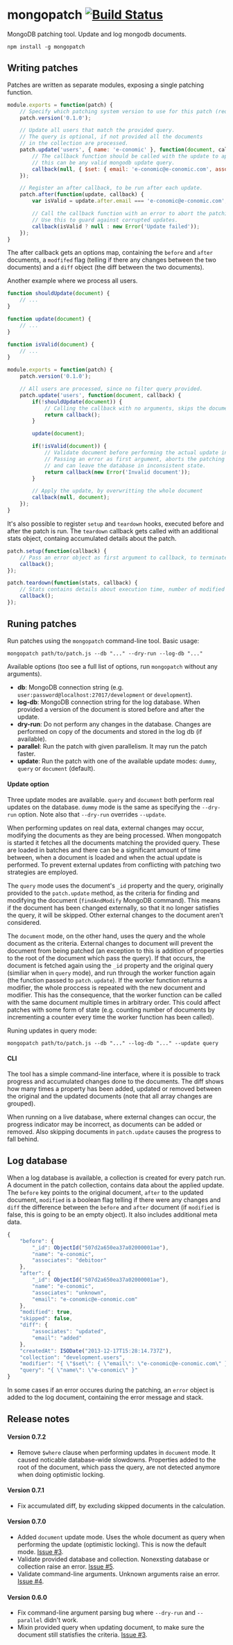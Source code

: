 mongopatch [![Build Status](https://travis-ci.org/e-conomic/mongopatch.png?branch=master)](https://travis-ci.org/e-conomic/mongopatch)
==========

MongoDB patching tool. Update and log mongodb documents.

	npm install -g mongopatch


Writing patches
---------------

Patches are written as separate modules, exposing a single patching function.

```javascript
module.exports = function(patch) {
	// Specify which patching system version to use for this patch (required)
	patch.version('0.1.0');

	// Update all users that match the provided query.
	// The query is optional, if not provided all the documents
	// in the collection are processed.
	patch.update('users', { name: 'e-conomic' }, function(document, callback) {
		// The callback function should be called with the update to apply,
		// this can be any valid mongodb update query.
		callback(null, { $set: { email: 'e-conomic@e-conomic.com', associates: 'unknown' } });
	});

	// Register an after callback, to be run after each update.
	patch.after(function(update, callback) {
		var isValid = update.after.email === 'e-conomic@e-conomic.com';

		// Call the callback function with an error to abort the patching process.
		// Use this to guard against corrupted updates.
		callback(isValid ? null : new Error('Update failed'));
	});
}
```

The after callback gets an options map, containing the `before` and `after` documents, a `modfifed` flag (telling if there any changes between the two documents) and a `diff` object (the diff between the two documents).

Another example where we process all users.

```javascript
function shouldUpdate(document) {
	// ...
}

function update(document) {
	// ...
}

function isValid(document) {
	// ...
}

module.exports = function(patch) {
	patch.version('0.1.0');

	// All users are processed, since no filter query provided.
	patch.update('users', function(document, callback) {
		if(!shouldUpdate(document)) {
			// Calling the callback with no arguments, skips the document in the update process.
			return callback();
		}

		update(document);

		if(!isValid(document)) {
			// Validate document before performing the actual update in the database.
			// Passing an error as first argument, aborts the patching process,
			// and can leave the database in inconsistent state.
			return callback(new Error('Invalid document'));
		}

		// Apply the update, by overwritting the whole document
		callback(null, document);
	});
}
```

It's also possible to register `setup` and `teardown` hooks, executed before and after the patch is run. The `teardown` callback gets called with an additional stats object, containg accumulated details about the patch.

```javascript
patch.setup(function(callback) {
	// Pass an error object as first argument to callback, to terminate execution.
	callback();
});
```

```javascript
patch.teardown(function(stats, callback) {
	// Stats contains details about execution time, number of modified documents and average speed.
	callback();
});
```

Runing patches
--------------

Run patches using the `mongopatch` command-line tool. Basic usage:

	mongopatch path/to/patch.js --db "..." --dry-run --log-db "..."

Available options (too see a full list of options, run `mongopatch` without any arguments).

- **db**: MongoDB connection string (e.g. `user:password@localhost:27017/development` or `development`).
- **log-db**: MongoDB connection string for the log database. When provided a version of the document is stored before and after the update.
- **dry-run**: Do not perform any changes in the database. Changes are performed on copy of the documents and stored in the log db (if available).
- **parallel**: Run the patch with given parallelism. It may run the patch faster.
- **update**: Run the patch with one of the available update modes: `dummy`, `query` or `document` (default).

#### Update option

Three update modes are available. `query` and `document` both perform real updates on the database. `dummy` mode is the same as specifying the `--dry-run` option. Note also that `--dry-run` overrides `--update`.

When performing updates on real data, external changes may occur, modifying the documents as they are being processed. When mongopatch is started it fetches all the documents matching the provided query. These are loaded in batches and there can be a significant amount of time between, when a document is loaded and when the actual update is performed. To prevent external updates from conflicting with patching two strategies are employed.

The `query` mode uses the document's `_id` property and the query, originally provided to the `patch.update` method, as the criteria for finding and modifying the document (`findAndModify` MongoDB command). This means if the document has been changed externally, so that it no longer satisfies the query, it will be skipped. Other external changes to the document aren't considered.

The `document` mode, on the other hand, uses the query and the whole document as the criteria. External changes to document will prevent the document from being patched (an exception to this is addition of properties to the root of the document which pass the query). If that occurs, the document is fetched again using the `_id` property and the original query (similiar when in `query` mode), and run through the worker function again (the function passed to `patch.update`). If the worker function returns a modifier, the whole proccess is repeated with the new document and modifier. This has the consequence, that the worker function can be called with the same document multiple times in arbitrary order. This could affect patches with some form of state (e.g. counting number of documents by incrementing a counter every time the worker function has been called).

Runing updates in query mode:

	mongopatch path/to/patch.js --db "..." --log-db "..." --update query

#### CLI

The tool has a simple command-line interface, where it is possible to track progress and accumulated changes done to the documents. The diff shows how many times a property has been added, updated or removed between the original and the updated documents (note that all array changes are grouped).

When running on a live database, where external changes can occur, the progress indicator may be incorrect, as documents can be added or removed. Also skipping documents in `patch.update` causes the progress to fall behind.

Log database
------------

When a log database is available, a collection is created for every patch run. A document in the patch collection, contains data about the applied update. The `before` key points to the original document, `after` to the updated document, `modified` is a boolean flag telling if there were any changes and `diff` the difference between the `before` and `after` document (if `modified` is false, this is going to be an empty object). It also includes additional meta data.

```javascript
{
	"before": {
		"_id": ObjectId("507d2a650ea37a02000001ae"),
		"name": "e-conomic",
		"associates": "debitoor"
	},
	"after": {
		"_id": ObjectId("507d2a650ea37a02000001ae"),
		"name": "e-conomic",
		"associates": "unknown",
		"email": "e-conomic@e-conomic.com"
	},
	"modified": true,
	"skipped": false,
	"diff": {																	// diff is a nested object, where leafs can have one of the three values added, updated, removed
		"associates": "updated",
		"email": "added"
	},
	"createdAt": ISODate("2013-12-17T15:28:14.737Z"),							// when was the log document created
	"collection": "development.users",											// full collection name
	"modifier": "{ \"$set\": { \"email\": \"e-conomic@e-conomic.com\" } }",		// stringified modifier (passed to the callback in patch.update)
	"query": "{ \"name\": \"e-conomic\" }"										// stringified query (passed to patch.update function)
}
```

In some cases if an error occures during the patching, an `error` object is added to the log document, containing the error message and stack.

Release notes
-------------

#### Version 0.7.2

- Remove `$where` clause when performing updates in `document` mode. It caused noticable database-wide slowdowns. Properties added to the root of the document, which pass the query, are not detected anymore when doing optimistic locking.

#### Version 0.7.1

- Fix accumulated diff, by excluding skipped documents in the calculation.

#### Version 0.7.0

- Added `document` update mode. Uses the whole document as query when performing the update (optimistic locking). This is now the default mode. [Issue #3](https://github.com/e-conomic/mongopatch/issues/3).
- Validate provided database and collection. Nonexsting database or collection raise an error. [Issue #5](https://github.com/e-conomic/mongopatch/issues/5).
- Validate command-line arguments. Unknown arguments raise an error. [Issue #4](https://github.com/e-conomic/mongopatch/issues/4).

#### Version 0.6.0

- Fix command-line argument parsing bug where `--dry-run` and `--parallel` didn't work.
- Mixin provided query when updating document, to make sure the document still statisfies the criteria. [Issue #3](https://github.com/e-conomic/mongopatch/issues/3).
